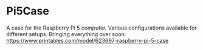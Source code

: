 # Pi5Case
A case for the Raspberry Pi 5 computer. Various configurations available for different setups.
Bringing everything over soon: https://www.printables.com/model/623697-raspberry-pi-5-case
